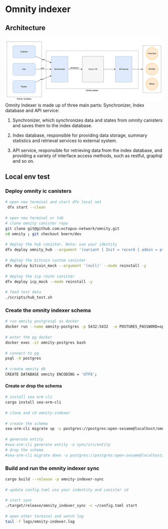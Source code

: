 

# Omnity indexer

## Architecture
![alt text](./assets/architecture.png)  
Omnity Indexer is made up of three main parts: Synchronizer, Index database and API service: 
 
1. Synchronizer, which synchronizes data and states from omnity canisters and saves them to the index database. 
 
2. Index database, responsible for providing data storage, summary statistics and retrieval services to external system. 
 
3. API service, responsible for retrieving data from the index database, and providing a variety of interface access methods, such as restful, graphql and so on. 

## Local env test

### Deploy omnity ic canisters
```bash
# open new terminal and start dfx local net
 dfx start --clean

# open new terminal or tab
# clone omnity canister repo
git clone git@github.com:octopus-network/omnity.git
cd omnity ; git checkout boern/dev

# deploy the hub canister. Note: use your identity
dfx deploy omnity_hub --argument '(variant { Init = record { admin = principal "rv3oc-smtnf-i2ert-ryxod-7uj7v-j7z3q-qfa5c-bhz35-szt3n-k3zks-fqe"} })' --mode reinstall --yes

# deploy the bitcoin custom canister
dfx deploy bitcoin_mock --argument '(null)' --mode reinstall -y

# deploy the icp route canister
dfx deploy icp_mock --mode reinstall -y

# feed test data
./scripts/hub_test.sh

```
### Create the omnity indexer schema 
```bash
# run omnity postgresql as docker 
docker run --name omnity-postgres -p 5432:5432  -e POSTGRES_PASSWORD=open-sesame -d postgres:12

# enter the pg docker 
docker exec -it omnity-postgres bash

# connect to pg 
psql -U postgres

# create omnity db
CREATE DATABASE omnity ENCODING = 'UTF8';
```

#### Create or drop the schema
```bash
# install sea orm cli
cargo install sea-orm-cli

# clone and cd omnity-indexer 

# create the schema
sea-orm-cli migrate up -u postgres://postgres:open-sesame@localhost/omnity

# generate entity
#sea-orm-cli generate entity -o sync/src/entity
# drop the schema
#sea-orm-cli migrate down -u postgres://postgres:open-sesame@localhost/omnity

```

### Build and run the omnity indexer sync


```bash
cargo build --release -p omnity-indexer-sync

# update config.toml use your indentity and canister id

# start sync
./target/release/omnity_indexer_sync -c ~/config.toml start

# open other terminal and watch log
tail -f logs/omnity-indexer.log
```